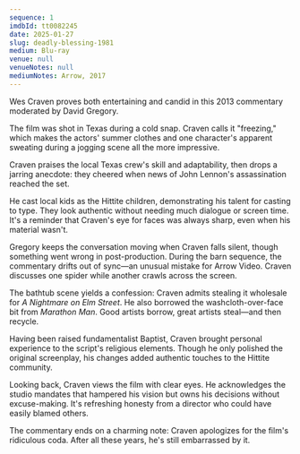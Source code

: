 ```yaml
---
sequence: 1
imdbId: tt0082245
date: 2025-01-27
slug: deadly-blessing-1981
medium: Blu-ray
venue: null
venueNotes: null
mediumNotes: Arrow, 2017
---
```


Wes Craven proves both entertaining and candid in this 2013 commentary moderated by David Gregory.

The film was shot in Texas during a cold snap. Craven calls it "freezing," which makes the actors' summer clothes and one character's apparent sweating during a jogging scene all the more impressive. 

Craven praises the local Texas crew's skill and adaptability, then drops a jarring anecdote: they cheered when news of John Lennon's assassination reached the set.

He cast local kids as the Hittite children, demonstrating his talent for casting to type. They look authentic without needing much dialogue or screen time. It's a reminder that Craven's eye for faces was always sharp, even when his material wasn't.

Gregory keeps the conversation moving when Craven falls silent, though something went wrong in post-production. During the barn sequence, the commentary drifts out of sync—an unusual mistake for Arrow Video. Craven discusses one spider while another crawls across the screen.

The bathtub scene yields a confession: Craven admits stealing it wholesale for <span data-imdb-id="tt0087800">_A Nightmare on Elm Street_</span>. He also borrowed the washcloth-over-face bit from <span data-imdb-id="tt0074860">_Marathon Man_</span>. Good artists borrow, great artists steal—and then recycle.

Having been raised fundamentalist Baptist, Craven brought personal experience to the script's religious elements. Though he only polished the original screenplay, his changes added authentic touches to the Hittite community.

Looking back, Craven views the film with clear eyes. He acknowledges the studio mandates that hampered his vision but owns his decisions without excuse-making. It's refreshing honesty from a director who could have easily blamed others.

The commentary ends on a charming note: Craven apologizes for the film's ridiculous coda. After all these years, he's still embarrassed by it. 

